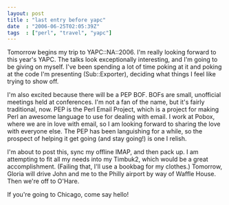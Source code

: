 ```yaml
---
layout: post
title : "last entry before yapc"
date  : "2006-06-25T02:05:39Z"
tags  : ["perl", "travel", "yapc"]
---
```

Tomorrow begins my trip to YAPC::NA::2006.  I'm really looking forward to this year's YAPC.  The talks look exceptionally interesting, and I'm going to be giving on myself.  I've been spending a lot of time poking at it and poking at the code I'm presenting (Sub::Exporter), deciding what things I feel like trying to show off.

I'm also excited because there will be a PEP BOF.  BOFs are small, unofficial meetings held at conferences.  I'm not a fan of the name, but it's fairly traditional, now.  PEP is the Perl Email Project, which is a project for making Perl an awesome language to use for dealing with email.  I work at Pobox, where we are in love with email, so I am looking forward to sharing the love with everyone else.  The PEP has been languishing for a while, so the prospect of helping it get going (and stay going!) is one I relish.

I'm about to post this, sync my offline IMAP, and then pack up.  I am attempting to fit all my needs into my Timbuk2, which would be a great accomplishment.  (Failing that, I'll use a bookbag for my clothes.)  Tomorrow, Gloria will drive John and me to the Philly airport by way of Waffle House. Then we're off to O'Hare.

If you're going to Chicago, come say hello! 
